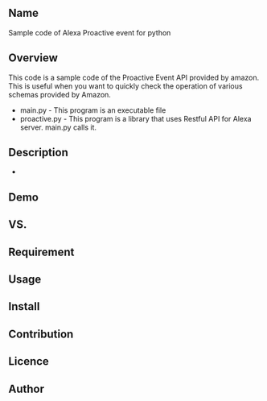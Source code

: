 ## Name
Sample code of Alexa Proactive event for python

## Overview
This code is a sample code of the Proactive Event API provided by amazon.
This is useful when you want to quickly check the operation of various schemas provided by Amazon.
* main.py - This program is an executable file
* proactive.py - This program is a library that uses Restful API for Alexa server. main.py calls it.

## Description
* 

## Demo

## VS. 

## Requirement

## Usage

## Install

## Contribution

## Licence

## Author


